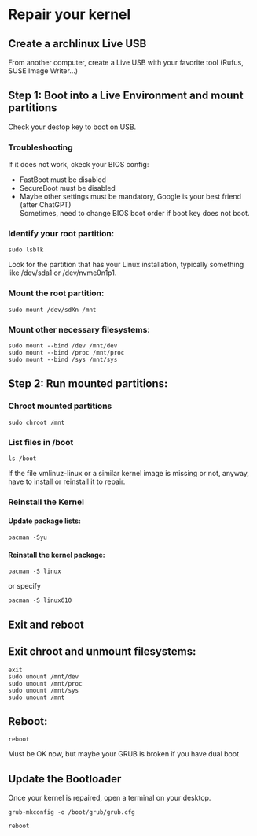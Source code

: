 ﻿# Repair your kernel
## Create a archlinux Live USB
From another computer, create a Live USB with your favorite tool (Rufus, SUSE Image Writer...)
## Step 1: Boot into a Live Environment and mount partitions
Check your destop key to boot on USB.  
### Troubleshooting
If it does not work, ckeck your BIOS config:
- FastBoot must be disabled
- SecureBoot must be disabled
- Maybe other settings must be mandatory, Google is your best friend (after ChatGPT)  
Sometimes, need to change BIOS boot order if boot key does not boot.
### Identify your root partition:
```shell
sudo lsblk
```
Look for the partition that has your Linux installation, typically something like /dev/sda1 or /dev/nvme0n1p1.

### Mount the root partition:
```shell
sudo mount /dev/sdXn /mnt
```

### Mount other necessary filesystems:
```shell
sudo mount --bind /dev /mnt/dev
sudo mount --bind /proc /mnt/proc
sudo mount --bind /sys /mnt/sys
```

## Step 2: Run mounted partitions:
### Chroot mounted partitions
```shell
sudo chroot /mnt
```

### List files in /boot
```shell
ls /boot
```
If the file vmlinuz-linux or a similar kernel image is missing or not, anyway, have to install or reinstall it to repair.

### Reinstall the Kernel

#### Update package lists:
```shell
pacman -Syu
```

#### Reinstall the kernel package:
```shell
pacman -S linux
```
or specify
```shell
pacman -S linux610
```

## Exit and reboot
## Exit chroot and unmount filesystems:
```shell
exit
sudo umount /mnt/dev
sudo umount /mnt/proc
sudo umount /mnt/sys
sudo umount /mnt
```

## Reboot:
```shell
reboot
```

Must be OK now, but maybe your GRUB is broken if you have dual boot
## Update the Bootloader
Once your kernel is repaired, open a terminal on your desktop.
```shell
grub-mkconfig -o /boot/grub/grub.cfg
```
```shell
reboot
````

